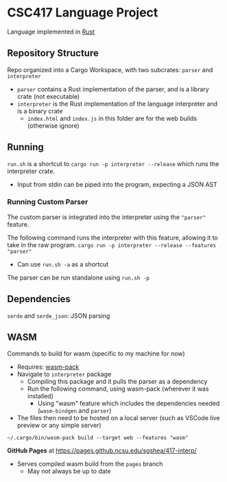 # CSC417 Language Project
Language implemented in [Rust](https://www.rust-lang.org/)

## Repository Structure
Repo organized into a Cargo Workspace, with two subcrates: `parser` and `interpreter`
- `parser` contains a Rust implementation of the parser, and is a library crate (not executable)
- `interpreter` is the Rust implementation of the language interpreter and is a binary crate
    - `index.html` and `index.js` in this folder are for the web builds (otherwise ignore)

## Running
`run.sh` is a shortcut to `cargo run -p interpreter --release` which runs the interpreter crate.
- Input from stdin can be piped into the program, expecting a JSON AST

### Running Custom Parser
The custom parser is integrated into the interpreter using the `"parser"` feature.

The following command runs the interpreter with this feature, allowing it to take in the raw program.
`cargo run -p interpreter --release --features "parser"`
- Can use `run.sh -a` as a shortcut

The parser can be run standalone using `run.sh -p`
## Dependencies
`serde` and `serde_json`: JSON parsing

## WASM
Commands to build for wasm (specific to my machine for now)
- Requires: [wasm-pack](https://github.com/rustwasm/wasm-pack)
- Navigate to `interpreter` package
    - Compiling this package and it pulls the parser as a dependency
    - Run the following command, using wasm-pack (wherever it was installed)
        - Using "wasm" feature which includes the dependencies needed (`wasm-bindgen` and `parser`)
- The files then need to be hosted on a local server (such as VSCode live preview or any simple server)
```
~/.cargo/bin/wasm-pack build --target web --features "wasm"
```
**GitHub Pages** at https://pages.github.ncsu.edu/sgshea/417-interp/
- Serves compiled wasm build from the `pages` branch
    - May not always be up to date